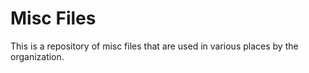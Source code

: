 # Misc Files
This is a repository of misc files that are used in various places by the organization.
